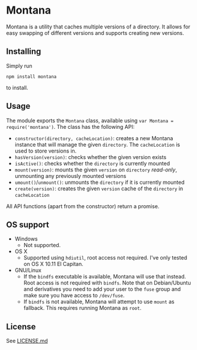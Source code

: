# Montana

Montana is a utility that caches multiple versions of a directory. It allows for
easy swapping of different versions and supports creating new versions.

## Installing

Simply run

```
npm install montana
```

to install.

## Usage

The module exports the `Montana` class, available using `var Montana = require('montana')`.
The class has the following API:

- `constructor(directory, cacheLocation)`: creates a new Montana instance that will
manage the given `directory`. The `cacheLocation` is used to store versions in.
- `hasVersion(version)`: checks whether the given version exists
- `isActive()`: checks whether the `directory` is currently mounted
- `mount(version)`: mounts the given `version` on `directory` _read-only_, unmounting any previously
mounted versions
- `umount()`/`unmount()`: unmounts the `directory` if it is currently mounted
- `create(version)`: creates the given `version` cache of the `directory` in `cacheLocation`

All API functions (apart from the constructor) return a promise.

## OS support

- Windows
  - Not supported.
- OS X
  - Supported using `hdiutil`, root access not required. I've only tested on OS X 10.11 El Capitan.
- GNU/Linux
  - If the `bindfs` executable is available, Montana will use that instead. Root
  access is not required with `bindfs`. Note that on Debian/Ubuntu and derivatives
  you need to add your user to the `fuse` group and make sure you have access to
  `/dev/fuse`.
  - If `bindfs` is not available, Montana will attempt to use `mount` as fallback.
  This requires running Montana as `root`.

## License

See [LICENSE.md](https://github.com/bgotink/montana/blob/master/LICENSE.md)
